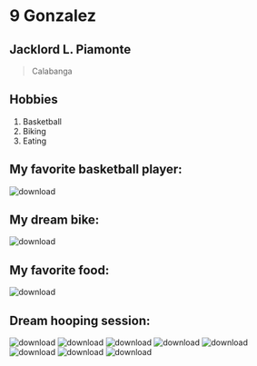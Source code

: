 # 9 Gonzalez
## Jacklord L. Piamonte

> Calabanga

## Hobbies
1. Basketball
2. Biking
3. Eating

## My favorite basketball player:

![download](https://github.com/user-attachments/assets/6f5fbd5c-bdad-4130-b0ff-e543d75d1325)


## My dream bike:

![download](https://github.com/user-attachments/assets/719989be-ab15-4ccb-97e8-d651f37b2a78)

## My favorite food:

![download](https://github.com/user-attachments/assets/920113a3-a231-48bd-9824-839c1843ba5f)

## Dream hooping session:

![download](https://github.com/user-attachments/assets/2b016671-c50c-4d9c-82c7-2eec8864d489)
![download](https://github.com/user-attachments/assets/88347469-9af5-4f89-bcd0-e72e6fc940bf)
![download](https://github.com/user-attachments/assets/940c278f-f358-4aab-a69b-7ece047d7132)
![download](https://github.com/user-attachments/assets/a5a35e5f-8551-4ea1-a845-45f72da2d053)
![download](https://github.com/user-attachments/assets/847cf1b5-bc54-4813-b726-dd32b3e1151d)
![download](https://github.com/user-attachments/assets/3bd3b086-4d78-47c2-b6d9-1eb950fbd749)
![download](https://github.com/user-attachments/assets/caade3f3-f08a-4c09-82b1-d2a879e96cd3)
![download](https://github.com/user-attachments/assets/c7ca2a3f-6ea0-45e2-ba76-ed178f18d279)
